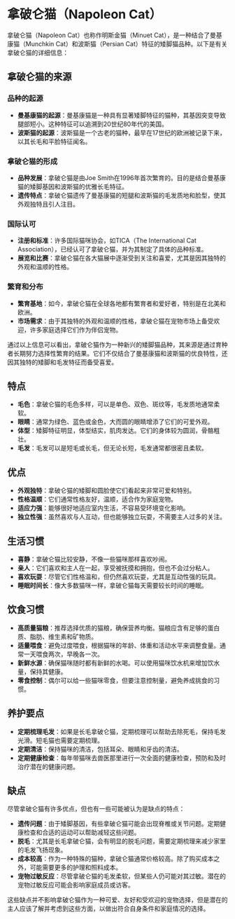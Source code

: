 # 拿破仑猫（Napoleon Cat）

拿破仑猫（Napoleon Cat）也称作明斯金猫（Minuet Cat），是一种结合了曼基康猫（Munchkin Cat）和波斯猫（Persian Cat）特征的矮脚猫品种。以下是有关拿破仑猫的详细信息：

## 拿破仑猫的来源

### 品种的起源

- **曼基康猫的起源**：曼基康猫是一种具有显著矮脚特征的猫种，其基因突变导致腿部短小。这种特征可以追溯到20世纪80年代的美国。
- **波斯猫的起源**：波斯猫是一个古老的猫种，最早在17世纪的欧洲被记录下来，以其长毛和平脸特征闻名。

### 拿破仑猫的形成

- **品种发展**：拿破仑猫是由Joe Smith在1996年首次繁育的。目的是结合曼基康猫的矮脚基因和波斯猫的优雅长毛特征。
- **遗传特点**：拿破仑猫遗传了曼基康猫的短腿和波斯猫的毛发质地和脸型，使其外观独特且引人注目。

### 国际认可

- **注册和标准**：许多国际猫咪协会，如TICA（The International Cat Association），已经认可了拿破仑猫，并为其制定了具体的品种标准。
- **展览和比赛**：拿破仑猫在各大猫展中逐渐受到关注和喜爱，尤其是因其独特的外观和温顺的性格。

### 繁育和分布

- **繁育基地**：如今，拿破仑猫在全球各地都有繁育者和爱好者，特别是在北美和欧洲。
- **市场需求**：由于其独特的外观和温顺的性格，拿破仑猫在宠物市场上备受欢迎，许多家庭选择它们作为伴侣宠物。

通过以上信息可以看出，拿破仑猫作为一种新兴的矮脚猫品种，其来源是通过育种者长期努力选择性繁育的结果。它们不仅结合了曼基康猫和波斯猫的优良特性，还因其独特的矮脚和毛发特征而备受喜爱。

## 特点

- **毛色**：拿破仑猫的毛色多样，可以是单色、双色、斑纹等，毛发质地通常柔软。
- **眼睛**：通常为绿色、蓝色或金色，大而圆的眼睛增添了它们的可爱外观。
- **体型**：矮脚特征明显，体型结实，肌肉发达。它们的身体较为圆润，骨骼粗壮。
- **毛发**：毛发可以是短毛或长毛，但无论长短，毛发通常都很密且柔软。

## 优点

- **外观独特**：拿破仑猫的矮脚和圆脸使它们看起来非常可爱和特别。
- **性格温顺**：它们通常性格友好，温顺，适合作为家庭宠物。
- **适应力强**：能够很好地适应室内生活，不容易受环境变化影响。
- **独立性强**：虽然喜欢与人互动，但也能够独立玩耍，不需要主人过多的关注。

## 生活习惯

- **喜静**：拿破仑猫比较安静，不像一些猫咪那样喜欢吵闹。
- **亲人**：它们喜欢和主人在一起，享受被抚摸和拥抱，但也不会过分粘人。
- **喜欢玩耍**：尽管它们性格温和，但仍然喜欢玩耍，尤其是互动性强的玩具。
- **睡眠时间长**：像大多数猫咪一样，拿破仑猫每天需要较长时间的睡眠。

## 饮食习惯

- **高质量猫粮**：推荐选择优质的猫粮，确保营养均衡。猫粮应含有足够的蛋白质、脂肪、维生素和矿物质。
- **适量喂食**：避免过度喂食，根据猫咪的年龄、体重和活动水平来调整食量。通常一天喂食两次，早晚各一次。
- **新鲜水源**：确保猫咪随时都有新鲜的水喝。可以使用猫咪饮水机来增加饮水量，保持其健康。
- **零食控制**：偶尔可以给一些猫咪零食，但要注意控制量，避免养成挑食的习惯。

## 养护要点

- **定期梳理毛发**：如果是长毛拿破仑猫，定期梳理可以帮助去除死毛，保持毛发光滑。短毛猫也需要定期梳理。
- **定期清洁**：保持猫咪的清洁，包括耳朵、眼睛和牙齿的清洁。
- **定期健康检查**：每年带猫咪去兽医那里进行一次全面的健康检查，预防和及时治疗潜在的健康问题。

## 缺点

尽管拿破仑猫有许多优点，但也有一些可能被认为是缺点的特点：

- **遗传问题**：由于矮脚基因，有些拿破仑猫可能会出现脊椎或关节问题。定期健康检查和合适的运动可以帮助减轻这些问题。
- **脱毛**：尤其是长毛拿破仑猫，会有明显的脱毛问题，需要定期梳理来减少家里的毛发飞扬现象。
- **成本较高**：作为一种特殊的猫种，拿破仑猫通常价格较高。除了购买成本之外，可能需要更多的护理和照料成本。
- **宠物过敏反应**：尽管拿破仑猫的毛发柔软，但某些人仍可能对其过敏。潜在的宠物过敏反应可能会影响家庭成员或访客。

这些缺点并不影响拿破仑猫作为一种可爱、友好和受欢迎的宠物选择，但是潜在的主人应该了解并考虑到这些方面，以做出符合自身条件和家庭情况的选择。
